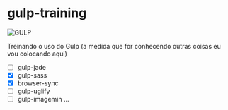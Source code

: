 # gulp-training

![GULP](http://www.codeproject.com/KB/HTML/865943/gulp.png)

Treinando o uso do Gulp (a medida que for conhecendo outras coisas eu vou colocando aqui)

- [ ] gulp-jade
- [x] gulp-sass
- [x] browser-sync
- [ ] gulp-uglify
- [ ] gulp-imagemin
...
